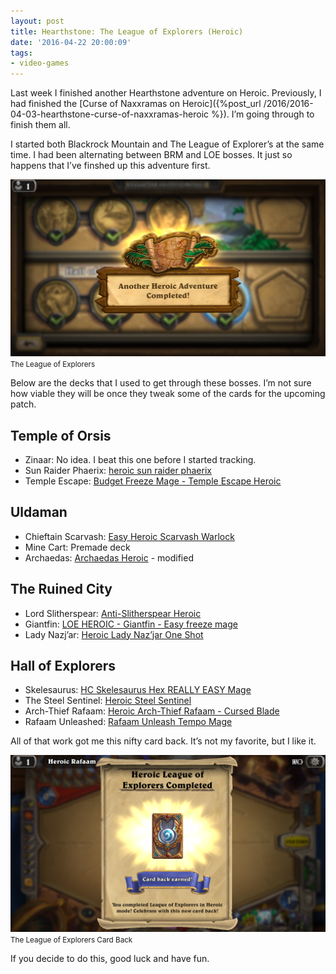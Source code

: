 ```yaml
---
layout: post
title: Hearthstone: The League of Explorers (Heroic)
date: '2016-04-22 20:00:09'
tags:
- video-games
---
```


Last week I finished another Hearthstone adventure on Heroic. Previously, I had finished the [Curse of Naxxramas on Heroic]({%post_url /2016/2016-04-03-hearthstone-curse-of-naxxramas-heroic %}). I’m going through to finish them all.

I started both Blackrock Mountain and The League of Explorer’s at the same time. I had been alternating between BRM and LOE bosses. It just so happens that I’ve finshed up this adventure first.

<div class="py-3">
	<div class="card shadow-sm">
		<img class="img-fluid" src="/public/images/2016/hearthstone-the-league-of-explorers-heroic/hearthstone-the-league-of-explorers-heroic-1.png">
		<div class="card-body mx-auto">
			<small>The League of Explorers</small>
		</div>
	</div>
</div>

Below are the decks that I used to get through these bosses. I’m not sure how viable they will be once they tweak some of the cards for the upcoming patch.

## Temple of Orsis

- Zinaar: No idea. I beat this one before I started tracking.
- Sun Raider Phaerix: [heroic sun raider phaerix](http://www.hearthpwn.com/decks/366667-heroic-sun-raider-phaerix)
- Temple Escape: [Budget Freeze Mage - Temple Escape Heroic](http://www.hearthpwn.com/decks/366725-budget-freeze-mage-temple-escape-heroic)

## Uldaman

- Chieftain Scarvash: [Easy Heroic Scarvash Warlock](http://www.hearthpwn.com/decks/373710-easy-heroic-scarvash-warlock)
- Mine Cart: Premade deck
- Archaedas: [Archaedas Heroic](http://www.hearthpwn.com/decks/373934-archaedas-heroic) - modified

## The Ruined City

- Lord Slitherspear: [Anti-Slitherspear Heroic](http://www.hearthpwn.com/decks/401644-anti-slitherspear-heroic)
- Giantfin: [LOE HEROIC - Giantfin - Easy freeze mage](http://www.hearthpwn.com/decks/384990-loe-heroic-giantfin-easy-freeze-mage)
- Lady Nazj’ar: [Heroic Lady Naz’jar One Shot](http://www.hearthpwn.com/decks/385199-loe-heroic-lady-nazjar-one-shot)

## Hall of Explorers

- Skelesaurus: [HC Skelesaurus Hex REALLY EASY Mage](http://www.hearthpwn.com/decks/392938-loe-hc-skelesaurus-hex-really-easy-mage)
- The Steel Sentinel: [Heroic Steel Sentinel](http://www.hearthpwn.com/decks/391820-loe-heroic-steel-sentinel)
- Arch-Thief Rafaam: [Heroic Arch-Thief Rafaam - Cursed Blade](http://www.hearthpwn.com/decks/391868-loe-heroic-arch-thief-rafaam-cursed-blade)
- Rafaam Unleashed: [Rafaam Unleash Tempo Mage](http://www.hearthpwn.com/decks/391948-heroic-rafaam-unleash-tempo-mage)

All of that work got me this nifty card back. It’s not my favorite, but I like it.

<div class="py-3">
	<div class="card shadow-sm">
		<img class="img-fluid" src="/public/images/2016/hearthstone-the-league-of-explorers-heroic/hearthstone-the-league-of-explorers-heroic-2.png">
		<div class="card-body mx-auto">
			<small>The League of Explorers Card Back</small>
		</div>
	</div>
</div>

If you decide to do this, good luck and have fun.

